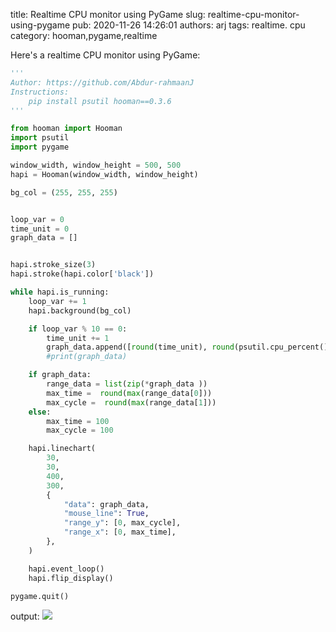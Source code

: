 title: Realtime CPU monitor using PyGame
slug: realtime-cpu-monitor-using-pygame
pub: 2020-11-26 14:26:01
authors: arj
tags: realtime. cpu
category: hooman,pygame,realtime

Here's a realtime CPU monitor using PyGame:


```python
'''
Author: https://github.com/Abdur-rahmaanJ
Instructions: 
    pip install psutil hooman==0.3.6
'''

from hooman import Hooman
import psutil
import pygame

window_width, window_height = 500, 500
hapi = Hooman(window_width, window_height)

bg_col = (255, 255, 255)


loop_var = 0
time_unit = 0
graph_data = []


hapi.stroke_size(3)
hapi.stroke(hapi.color['black'])

while hapi.is_running:
    loop_var += 1
    hapi.background(bg_col)

    if loop_var % 10 == 0:
        time_unit += 1
        graph_data.append([round(time_unit), round(psutil.cpu_percent())])
        #print(graph_data)

    if graph_data:
        range_data = list(zip(*graph_data ))
        max_time =  round(max(range_data[0]))
        max_cycle =  round(max(range_data[1]))
    else:
        max_time = 100
        max_cycle = 100

    hapi.linechart(
        30,
        30,
        400,
        300,
        {
            "data": graph_data,
            "mouse_line": True,
            "range_y": [0, max_cycle],
            "range_x": [0, max_time],
        },
    )

    hapi.event_loop()
    hapi.flip_display()

pygame.quit()


```


output:
![](https://www.pythonkitchen.com/wp-content/uploads/2020/11/pygame_hooman_spu-cyles.png)
